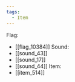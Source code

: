 ```yaml
---
tags:
  - Item
---
```

Flag:
- [[flag_10384]]
Sound:
- [[sound_43]]
- [[sound_17]]
- [[sound_44]]
Item:
- [[item_514]]
